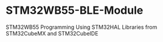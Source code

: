 # STM32WB55-BLE-Module
STM32WB55 Programming Using STM32HAL Libraries from STM32CubeMX and STM32CubeIDE
